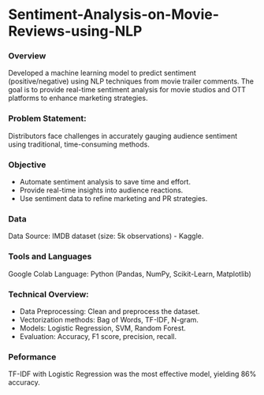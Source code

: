 # Sentiment-Analysis-on-Movie-Reviews-using-NLP

### Overview
Developed a machine learning model to predict sentiment (positive/negative) using NLP techniques from movie trailer comments. The goal is to provide real-time sentiment analysis for movie studios and OTT platforms to enhance marketing strategies.

### Problem Statement: 
Distributors face challenges in accurately gauging audience sentiment using traditional, time-consuming methods.

### Objective
- Automate sentiment analysis to save time and effort.
- Provide real-time insights into audience reactions.
- Use sentiment data to refine marketing and PR strategies.

### Data
Data Source:
IMDB dataset (size: 5k observations) - Kaggle.

### Tools and Languages
Google Colab
Language: Python (Pandas, NumPy, Scikit-Learn, Matplotlib)

### Technical Overview:
- Data Preprocessing: Clean and preprocess the dataset.
- Vectorization methods: Bag of Words, TF-IDF, N-gram.
- Models: Logistic Regression, SVM, Random Forest.
- Evaluation: Accuracy, F1 score, precision, recall.

### Peformance 
TF-IDF with Logistic Regression was the most effective model, yielding 86% accuracy.

